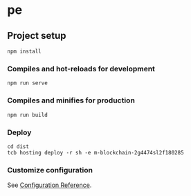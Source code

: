 # pe

## Project setup
```
npm install
```

### Compiles and hot-reloads for development
```
npm run serve
```

### Compiles and minifies for production
```
npm run build
```

### Deploy
```
cd dist
tcb hosting deploy -r sh -e m-blockchain-2g4474sl2f180285
```

### Customize configuration
See [Configuration Reference](https://cli.vuejs.org/config/).
